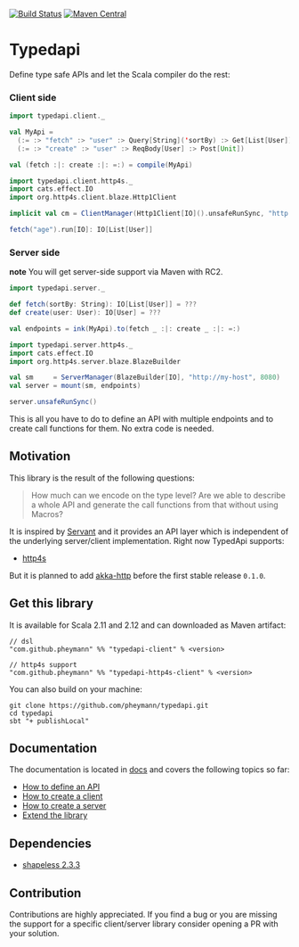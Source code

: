 
[![Build Status](https://travis-ci.org/pheymann/typedapi.svg?branch=master)](https://travis-ci.org/pheymann/typedapi)
[![Maven Central](https://maven-badges.herokuapp.com/maven-central/com.github.pheymann/typedapi-client_2.12/badge.svg)](https://maven-badges.herokuapp.com/maven-central/com.github.pheymann/typedapi-shared_2.12)

# Typedapi
Define type safe APIs and let the Scala compiler do the rest:

### Client side
```Scala
import typedapi.client._

val MyApi = 
  (:= :> "fetch" :> "user" :> Query[String]('sortBy) :> Get[List[User]]) :|:
  (:= :> "create" :> "user" :> ReqBody[User] :> Post[Unit])

val (fetch :|: create :|: =:) = compile(MyApi)

import typedapi.client.http4s._
import cats.effect.IO
import org.http4s.client.blaze.Http1Client

implicit val cm = ClientManager(Http1Client[IO]().unsafeRunSync, "http://my-host", 8080)

fetch("age").run[IO]: IO[List[User]]
```

### Server side
**note** You will get server-side support via Maven with RC2.

```Scala
import typedapi.server._

def fetch(sortBy: String): IO[List[User]] = ???
def create(user: User): IO[User] = ???

val endpoints = ink(MyApi).to(fetch _ :|: create _ :|: =:)

import typedapi.server.http4s._
import cats.effect.IO
import org.http4s.server.blaze.BlazeBuilder

val sm     = ServerManager(BlazeBuilder[IO], "http://my-host", 8080)
val server = mount(sm, endpoints)

server.unsafeRunSync()
```

This is all you have to do to define an API with multiple endpoints and to create call functions for them. No extra code is needed.

## Motivation
This library is the result of the following questions:

> How much can we encode on the type level? Are we able to describe a whole API and generate the call functions from that without using Macros?

It is inspired by [Servant](https://github.com/haskell-servant/servant) and it provides an API layer which is independent of the underlying server/client implementation. Right now TypedApi supports:

  - [http4s](https://github.com/http4s/http4s)

But it is planned to add [akka-http](https://github.com/akka/akka-http) before the first stable release `0.1.0`.

## Get this library
It is available for Scala 2.11 and 2.12 and can downloaded as Maven artifact:

```
// dsl
"com.github.pheymann" %% "typedapi-client" % <version>

// http4s support
"com.github.pheymann" %% "typedapi-http4s-client" % <version>
```

You can also build on your machine:

```
git clone https://github.com/pheymann/typedapi.git
cd typedapi
sbt "+ publishLocal"
```

## Documentation
The documentation is located in [docs](https://github.com/pheymann/typedapi/blob/master/docs) and covers the following topics so far:
 - [How to define an API](https://github.com/pheymann/typedapi/blob/master/docs/ApiDefinition.md)
 - [How to create a client](https://github.com/pheymann/typedapi/blob/master/docs/ClientCreation.md)
 - [How to create a server](https://github.com/pheymann/typedapi/blob/master/docs/ServerCreation.md)
 - [Extend the library](https://github.com/pheymann/typedapi/blob/master/docs/ExtendIt.md)

## Dependencies
 - [shapeless 2.3.3](https://github.com/milessabin/shapeless/)

## Contribution
Contributions are highly appreciated. If you find a bug or you are missing the support for a specific client/server library consider opening a PR with your solution.
